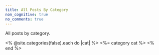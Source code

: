 ```yaml
---
title: All Posts By Category
non_cognitive: true
no_comments: true
---
```


All posts by category.

<% @site.categories(false).each do |cat| %>
<%= category cat %>
<% end %>
